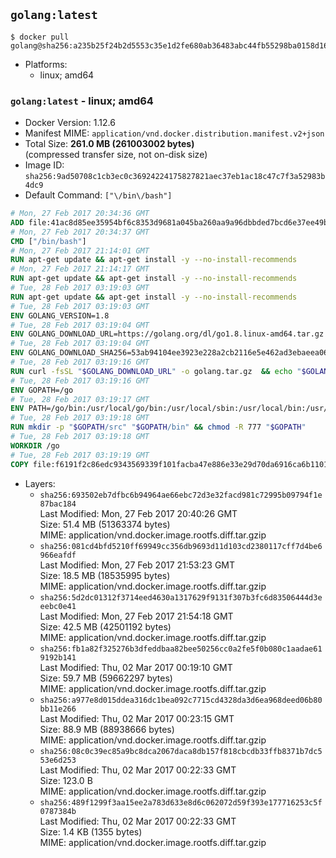 ## `golang:latest`

```console
$ docker pull golang@sha256:a235b25f24b2d5553c35e1d2fe680ab36483abc44fb55298ba0158d16a3d805e
```

-	Platforms:
	-	linux; amd64

### `golang:latest` - linux; amd64

-	Docker Version: 1.12.6
-	Manifest MIME: `application/vnd.docker.distribution.manifest.v2+json`
-	Total Size: **261.0 MB (261003002 bytes)**  
	(compressed transfer size, not on-disk size)
-	Image ID: `sha256:9ad50708c1cb3ec0c36924224175827821aec37eb1ac18c47c7f3a52983b4dc9`
-	Default Command: `["\/bin\/bash"]`

```dockerfile
# Mon, 27 Feb 2017 20:34:36 GMT
ADD file:41ac8d85ee35954bf6c8353d9681a045ba260aa9a96dbbded7bcd6e37ee49bea in / 
# Mon, 27 Feb 2017 20:34:37 GMT
CMD ["/bin/bash"]
# Mon, 27 Feb 2017 21:14:01 GMT
RUN apt-get update && apt-get install -y --no-install-recommends 		ca-certificates 		curl 		wget 	&& rm -rf /var/lib/apt/lists/*
# Mon, 27 Feb 2017 21:14:17 GMT
RUN apt-get update && apt-get install -y --no-install-recommends 		bzr 		git 		mercurial 		openssh-client 		subversion 				procps 	&& rm -rf /var/lib/apt/lists/*
# Tue, 28 Feb 2017 03:19:03 GMT
RUN apt-get update && apt-get install -y --no-install-recommends 		g++ 		gcc 		libc6-dev 		make 		pkg-config 	&& rm -rf /var/lib/apt/lists/*
# Tue, 28 Feb 2017 03:19:03 GMT
ENV GOLANG_VERSION=1.8
# Tue, 28 Feb 2017 03:19:04 GMT
ENV GOLANG_DOWNLOAD_URL=https://golang.org/dl/go1.8.linux-amd64.tar.gz
# Tue, 28 Feb 2017 03:19:04 GMT
ENV GOLANG_DOWNLOAD_SHA256=53ab94104ee3923e228a2cb2116e5e462ad3ebaeea06ff04463479d7f12d27ca
# Tue, 28 Feb 2017 03:19:16 GMT
RUN curl -fsSL "$GOLANG_DOWNLOAD_URL" -o golang.tar.gz 	&& echo "$GOLANG_DOWNLOAD_SHA256  golang.tar.gz" | sha256sum -c - 	&& tar -C /usr/local -xzf golang.tar.gz 	&& rm golang.tar.gz
# Tue, 28 Feb 2017 03:19:16 GMT
ENV GOPATH=/go
# Tue, 28 Feb 2017 03:19:17 GMT
ENV PATH=/go/bin:/usr/local/go/bin:/usr/local/sbin:/usr/local/bin:/usr/sbin:/usr/bin:/sbin:/bin
# Tue, 28 Feb 2017 03:19:18 GMT
RUN mkdir -p "$GOPATH/src" "$GOPATH/bin" && chmod -R 777 "$GOPATH"
# Tue, 28 Feb 2017 03:19:18 GMT
WORKDIR /go
# Tue, 28 Feb 2017 03:19:19 GMT
COPY file:f6191f2c86edc9343569339f101facba47e886e33e29d70da6916ca6b1101a53 in /usr/local/bin/ 
```

-	Layers:
	-	`sha256:693502eb7dfbc6b94964ae66ebc72d3e32facd981c72995b09794f1e87bac184`  
		Last Modified: Mon, 27 Feb 2017 20:40:26 GMT  
		Size: 51.4 MB (51363374 bytes)  
		MIME: application/vnd.docker.image.rootfs.diff.tar.gzip
	-	`sha256:081cd4bfd5210ff69949cc356db9693d11d103cd2380117cff7d4be6966eafdf`  
		Last Modified: Mon, 27 Feb 2017 21:53:23 GMT  
		Size: 18.5 MB (18535995 bytes)  
		MIME: application/vnd.docker.image.rootfs.diff.tar.gzip
	-	`sha256:5d2dc01312f3714eed4630a1317629f9131f307b3fc6d83506444d3eeebc0e41`  
		Last Modified: Mon, 27 Feb 2017 21:54:18 GMT  
		Size: 42.5 MB (42501192 bytes)  
		MIME: application/vnd.docker.image.rootfs.diff.tar.gzip
	-	`sha256:fb1a82f325276b3dfeddbaa82bee50256cc0a2fe5f0b080c1aadae619192b141`  
		Last Modified: Thu, 02 Mar 2017 00:19:10 GMT  
		Size: 59.7 MB (59662297 bytes)  
		MIME: application/vnd.docker.image.rootfs.diff.tar.gzip
	-	`sha256:a977e8d015ddea316dc1bea092c7715cd4328da3d6ea968deed06b80bb11e266`  
		Last Modified: Thu, 02 Mar 2017 00:23:15 GMT  
		Size: 88.9 MB (88938666 bytes)  
		MIME: application/vnd.docker.image.rootfs.diff.tar.gzip
	-	`sha256:08c0c39ec85a9bc8dca2067daca8db157f818cbcdb33ffb8371b7dc553e6d253`  
		Last Modified: Thu, 02 Mar 2017 00:22:33 GMT  
		Size: 123.0 B  
		MIME: application/vnd.docker.image.rootfs.diff.tar.gzip
	-	`sha256:489f1299f3aa15ee2a783d633e8d6c062072d59f393e177716253c5f0787384b`  
		Last Modified: Thu, 02 Mar 2017 00:22:33 GMT  
		Size: 1.4 KB (1355 bytes)  
		MIME: application/vnd.docker.image.rootfs.diff.tar.gzip
